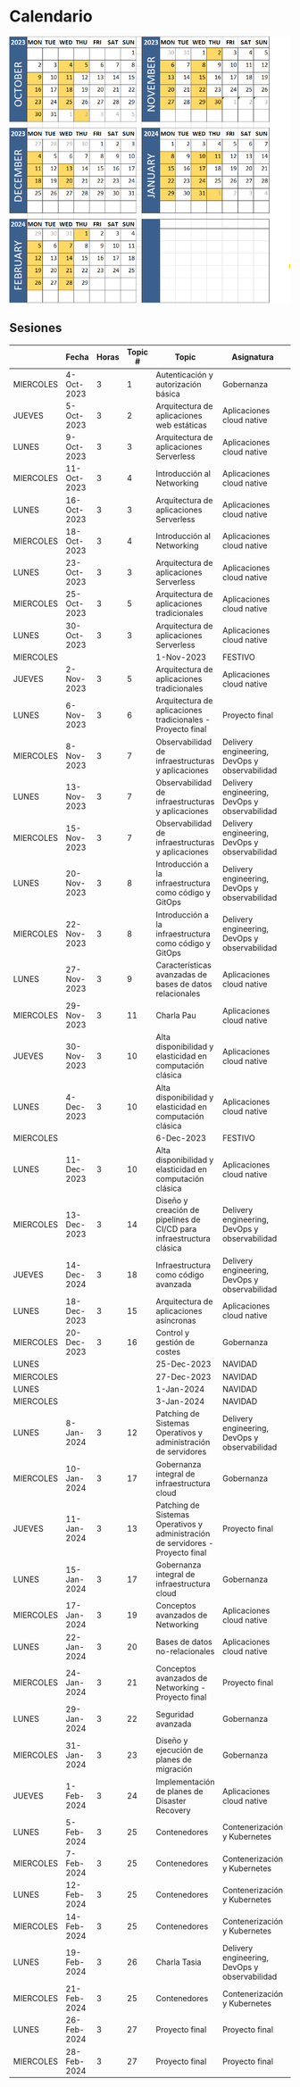 # Calendario

![Image with the calendar for the second edition](./calendar.png)

## Sesiones

|           | Fecha       | Horas | Topic # | Topic                                                                           | Asignatura                                    | Profe         |
| --------- | ----------- | ----- | ------- | ------------------------------------------------------------------------------- | --------------------------------------------- | ------------- |
| MIERCOLES | 4-Oct-2023  | 3     | 1       | Autenticación y autorización básica                                             | Gobernanza                                    | Javi          |
| JUEVES    | 5-Oct-2023  | 3     | 2       | Arquitectura de aplicaciones web estáticas                                      | Aplicaciones cloud native                     | Javi          |
| LUNES     | 9-Oct-2023  | 3     | 3       | Arquitectura de aplicaciones Serverless                                         | Aplicaciones cloud native                     | Marcia [R]    |
| MIERCOLES | 11-Oct-2023 | 3     | 4       | Introducción al Networking                                                      | Aplicaciones cloud native                     | Ester         |
| LUNES     | 16-Oct-2023 | 3     | 3       | Arquitectura de aplicaciones Serverless                                         | Aplicaciones cloud native                     | Marcia [R]    |
| MIERCOLES | 18-Oct-2023 | 3     | 4       | Introducción al Networking                                                      | Aplicaciones cloud native                     | Ester         |
| LUNES     | 23-Oct-2023 | 3     | 3       | Arquitectura de aplicaciones Serverless                                         | Aplicaciones cloud native                     | Marcia [R]    |
| MIERCOLES | 25-Oct-2023 | 3     | 5       | Arquitectura de aplicaciones tradicionales                                      | Aplicaciones cloud native                     | Ester         |
| LUNES     | 30-Oct-2023 | 3     | 3       | Arquitectura de aplicaciones Serverless                                         | Aplicaciones cloud native                     | Marcia [R]    |
| MIERCOLES |             |       |         | 1-Nov-2023                                                                      | FESTIVO                                       |               |
| JUEVES    | 2-Nov-2023  | 3     | 5       | Arquitectura de aplicaciones tradicionales                                      | Aplicaciones cloud native                     | Ester         |
| LUNES     | 6-Nov-2023  | 3     | 6       | Arquitectura de aplicaciones tradicionales - Proyecto final                     | Proyecto final                                | Ester         |
| MIERCOLES | 8-Nov-2023  | 3     | 7       | Observabilidad de infraestructuras y aplicaciones                               | Delivery engineering, DevOps y observabilidad | Marc Catrisse |
| LUNES     | 13-Nov-2023 | 3     | 7       | Observabilidad de infraestructuras y aplicaciones                               | Delivery engineering, DevOps y observabilidad | Marc Catrisse |
| MIERCOLES | 15-Nov-2023 | 3     | 7       | Observabilidad de infraestructuras y aplicaciones                               | Delivery engineering, DevOps y observabilidad | Marc Catrisse |
| LUNES     | 20-Nov-2023 | 3     | 8       | Introducción a la infraestructura como código y GitOps                          | Delivery engineering, DevOps y observabilidad | Javi          |
| MIERCOLES | 22-Nov-2023 | 3     | 8       | Introducción a la infraestructura como código y GitOps                          | Delivery engineering, DevOps y observabilidad | Javi          |
| LUNES     | 27-Nov-2023 | 3     | 9       | Características avanzadas de bases de datos relacionales                        | Aplicaciones cloud native                     | Santos [R]    |
| MIERCOLES | 29-Nov-2023 | 3     | 11      | Charla Pau                                                                      | Aplicaciones cloud native                     | Pau           |
| JUEVES    | 30-Nov-2023 | 3     | 10      | Alta disponibilidad y elasticidad en computación clásica                        | Aplicaciones cloud native                     | Santos [R]    |
| LUNES     | 4-Dec-2023  | 3     | 10      | Alta disponibilidad y elasticidad en computación clásica                        | Aplicaciones cloud native                     | Santos [R]    |
| MIERCOLES |             |       |         | 6-Dec-2023                                                                      | FESTIVO                                       |               |
| LUNES     | 11-Dec-2023 | 3     | 10      | Alta disponibilidad y elasticidad en computación clásica                        | Aplicaciones cloud native                     | Santos [R]    |
| MIERCOLES | 13-Dec-2023 | 3     | 14      | Diseño y creación de pipelines de CI/CD para infraestructura clásica            | Delivery engineering, DevOps y observabilidad | Javi          |
| JUEVES    | 14-Dec-2024 | 3     | 18      | Infraestructura como código avanzada                                            | Delivery engineering, DevOps y observabilidad | Javi          |
| LUNES     | 18-Dec-2023 | 3     | 15      | Arquitectura de aplicaciones asíncronas                                         | Aplicaciones cloud native                     | Javi          |
| MIERCOLES | 20-Dec-2023 | 3     | 16      | Control y gestión de costes                                                     | Gobernanza                                    | Samu          |
| LUNES     |             |       |         | 25-Dec-2023                                                                     | NAVIDAD                                       |               |
| MIERCOLES |             |       |         | 27-Dec-2023                                                                     | NAVIDAD                                       |               |
| LUNES     |             |       |         | 1-Jan-2024                                                                      | NAVIDAD                                       |               |
| MIERCOLES |             |       |         | 3-Jan-2024                                                                      | NAVIDAD                                       |               |
| LUNES     | 8-Jan-2024  | 3     | 12      | Patching de Sistemas Operativos y administración de servidores                  | Delivery engineering, DevOps y observabilidad | Tasia [R]     |
| MIERCOLES | 10-Jan-2024 | 3     | 17      | Gobernanza integral de infraestructura cloud                                    | Gobernanza                                    | Samu          |
| JUEVES    | 11-Jan-2024 | 3     | 13      | Patching de Sistemas Operativos y administración de servidores - Proyecto final | Proyecto final                                | Tasia [R]     |
| LUNES     | 15-Jan-2024 | 3     | 17      | Gobernanza integral de infraestructura cloud                                    | Gobernanza                                    | Samu          |
| MIERCOLES | 17-Jan-2024 | 3     | 19      | Conceptos avanzados de Networking                                               | Aplicaciones cloud native                     | René          |
| LUNES     | 22-Jan-2024 | 3     | 20      | Bases de datos no-relacionales                                                  | Aplicaciones cloud native                     | Javi          |
| MIERCOLES | 24-Jan-2024 | 3     | 21      | Conceptos avanzados de Networking - Proyecto final                              | Proyecto final                                | René          |
| LUNES     | 29-Jan-2024 | 3     | 22      | Seguridad avanzada                                                              | Gobernanza                                    | Tasia [R]     |
| MIERCOLES | 31-Jan-2024 | 3     | 23      | Diseño y ejecución de planes de migración                                       | Gobernanza                                    | Samu          |
| JUEVES    | 1-Feb-2024  | 3     | 24      | Implementación de planes de Disaster Recovery                                   | Aplicaciones cloud native                     | Tasia [R]     |
| LUNES     | 5-Feb-2024  | 3     | 25      | Contenedores                                                                    | Contenerización y Kubernetes                  | Rael          |
| MIERCOLES | 7-Feb-2024  | 3     | 25      | Contenedores                                                                    | Contenerización y Kubernetes                  | Rael          |
| LUNES     | 12-Feb-2024 | 3     | 25      | Contenedores                                                                    | Contenerización y Kubernetes                  | Rael          |
| MIERCOLES | 14-Feb-2024 | 3     | 25      | Contenedores                                                                    | Contenerización y Kubernetes                  | Rael          |
| LUNES     | 19-Feb-2024 | 3     | 26      | Charla Tasia                                                                    | Delivery engineering, DevOps y observabilidad | Tasia [R]     |
| MIERCOLES | 21-Feb-2024 | 3     | 25      | Contenedores                                                                    | Contenerización y Kubernetes                  | Rael          |
| LUNES     | 26-Feb-2024 | 3     | 27      | Proyecto final                                                                  | Proyecto final                                | \---          |
| MIERCOLES | 28-Feb-2024 | 3     | 27      | Proyecto final                                                                  | Proyecto final                                | \---          |


